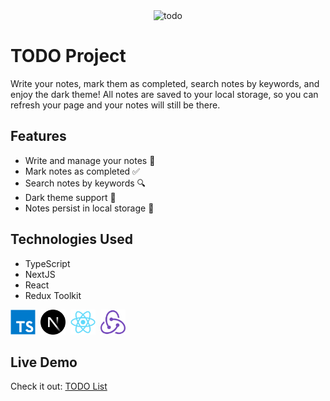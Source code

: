 <div align="center">
  <img src="https://github.com/user-attachments/assets/419d68ac-14d7-42f0-ab86-bfd6efc7da67" alt="todo">
</div>

# TODO Project

Write your notes, mark them as completed, search notes by keywords, and enjoy the dark theme! All notes are saved to your local storage, so you can refresh your page and your notes will still be there.

## Features

- Write and manage your notes :ledger:
- Mark notes as completed :white_check_mark:
- Search notes by keywords :mag:
- Dark theme support :milky_way:
- Notes persist in local storage :floppy_disk:

## Technologies Used

- TypeScript  
- NextJS
- React
- Redux Toolkit

<img src="https://github.com/devicons/devicon/blob/master/icons/typescript/typescript-original.svg" title="Java" alt="Java" width="40" height="40"/>&nbsp;
<img src="https://github.com/devicons/devicon/blob/master/icons/nextjs/nextjs-original.svg" title="Java" alt="Java" width="40" height="40"/>&nbsp;
<img src="https://github.com/devicons/devicon/blob/master/icons/react/react-original.svg" title="Java" alt="Java" width="40" height="40"/>&nbsp;
<img src="https://github.com/devicons/devicon/blob/master/icons/redux/redux-original.svg" title="Java" alt="Java" width="40" height="40"/>&nbsp;



## Live Demo

Check it out: [TODO List](https://todolist.mlvweb.com)
